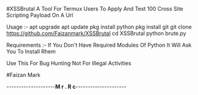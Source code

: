 #XSSBrutal
A Tool For Termux Users To Apply And Test 100 Cross Site Scripting Payload On A Url


Usage :- 
apt upgrade 
apt update 
pkg install python
pkg install git
git clone https://github.com/Faizanmark/XSSBrutal
cd XSSBrutal
python brute.py

Requirements :-
If You Don't Have Required Modules Of Python It Will Ask You To Install Rhem


Use This For Bug Hunting 
Not For Illegal Activities 


#Faizan Mark

--------------------__M  r  .  R  c__--------‐------------
